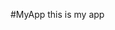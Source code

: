  <!--this is the heading -->
#MyApp 
this is my app <!--this is the message that we want to address to anyone who wants to view our code-->